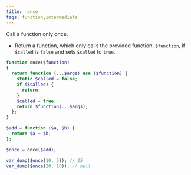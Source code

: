 ```yaml
---
title:  once
tags: function,intermediate
---
```


Call a function only once.

- Return a function, which only calls the provided function, `$function`, if `$called` is `false` and sets `$called` to `true`.

```php
function once($function)
{
  return function (...$args) use ($function) {
    static $called = false;
    if ($called) {
      return;
    }
    $called = true;
    return $function(...$args);
  };
}
```

```php
$add = function ($a, $b) {
  return $a + $b;
};

$once = once($add);

var_dump($once(10, 5)); // 15
var_dump($once(20, 10)); // null
```
